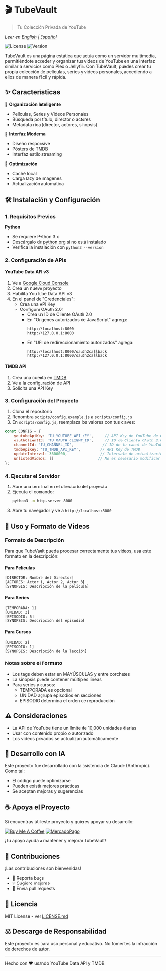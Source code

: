 # 🎬 TubeVault
> Tu Colección Privada de YouTube

*Leer en [English](README.md) | [Español](README.es.md)*

![License](https://img.shields.io/badge/license-MIT-blue.svg)
![Version](https://img.shields.io/badge/version-1.0.0-green.svg)

TubeVault es una página estática que actúa como un servidor multimedia, permitiéndote acceder y organizar tus videos de YouTube en una interfaz similar a servicios como Plex o Jellyfin. Con TubeVault, puedes crear tu propia colección de películas, series y videos personales, accediendo a ellos de manera fácil y rápida.

## ✨ Características

🎯 **Organización Inteligente**
- Películas, Series y Videos Personales
- Búsqueda por título, director o actores
- Metadata rica (director, actores, sinopsis)

🎨 **Interfaz Moderna**
- Diseño responsive
- Pósters de TMDB
- Interfaz estilo streaming

💾 **Optimización**
- Caché local
- Carga lazy de imágenes
- Actualización automática

## 🛠️ Instalación y Configuración

### 1. Requisitos Previos

**Python**
- Se requiere Python 3.x
- Descárgalo de [python.org](https://www.python.org/downloads/) si no está instalado
- Verifica la instalación con `python3 --version`

### 2. Configuración de APIs

#### YouTube Data API v3
1. Ve a [Google Cloud Console](https://console.cloud.google.com)
2. Crea un nuevo proyecto
3. Habilita YouTube Data API v3
4. En el panel de "Credenciales":
   - Crea una API Key
   - Configura OAuth 2.0:
     - Crea un ID de Cliente OAuth 2.0
     - En "Orígenes autorizados de JavaScript" agrega:
       ```
       http://localhost:8000
       http://127.0.0.1:8000
       ```
     - En "URI de redireccionamiento autorizados" agrega:
       ```
       http://localhost:8000/oauth2callback
       http://127.0.0.1:8000/oauth2callback
       ```

#### TMDB API
1. Crea una cuenta en [TMDB](https://www.themoviedb.org/signup)
2. Ve a la configuración de API
3. Solicita una API Key

### 3. Configuración del Proyecto

1. Clona el repositorio
2. Renombra `scripts/config.example.js` a `scripts/config.js`
3. En `scripts/config.js`, reemplaza los valores con tus claves:
```javascript
const CONFIG = {
    youtubeApiKey: 'TU_YOUTUBE_API_KEY',     // API Key de YouTube de Google Cloud Console
    oauthClientId: 'TU_OAUTH_CLIENT_ID',     // ID de Cliente OAuth 2.0 de Google Cloud Console
    channelId: 'TU_CHANNEL_ID',             // ID de tu canal de YouTube
    tmdbApiKey: 'TU_TMDB_API_KEY',         // API Key de TMDB
    updateInterval: 3600000,               // Intervalo de actualización en ms
    unlistedVideos: []                    // No es necesario modificar
};
```

### 4. Ejecutar el Servidor

1. Abre una terminal en el directorio del proyecto
2. Ejecuta el comando:
   ```bash
   python3 -m http.server 8000
   ```
3. Abre tu navegador y ve a `http://localhost:8000`

## 📝 Uso y Formato de Videos

### Formato de Descripción
Para que TubeVault pueda procesar correctamente tus videos, usa este formato en la descripción:

#### Para Películas
```
[DIRECTOR: Nombre del Director]
[ACTORES: Actor 1, Actor 2, Actor 3]
[SYNOPSIS: Descripción de la película]
```

#### Para Series
```
[TEMPORADA: 1]
[UNIDAD: 3]
[EPISODIO: 5]
[SYNOPSIS: Descripción del episodio]
```

#### Para Cursos
```
[UNIDAD: 2]
[EPISODIO: 1]
[SYNOPSIS: Descripción de la lección]
```

### Notas sobre el Formato
- Los tags deben estar en MAYÚSCULAS y entre corchetes
- La sinopsis puede contener múltiples líneas
- Para series y cursos:
  - TEMPORADA es opcional
  - UNIDAD agrupa episodios en secciones
  - EPISODIO determina el orden de reproducción

## ⚠️ Consideraciones

- La API de YouTube tiene un límite de 10,000 unidades diarias
- Usar con contenido propio o autorizado
- Los videos privados se actualizan automáticamente

## 🤖 Desarrollo con IA

Este proyecto fue desarrollado con la asistencia de Claude (Anthropic). Como tal:
- El código puede optimizarse
- Pueden existir mejores prácticas
- Se aceptan mejoras y sugerencias

## ☕ Apoya el Proyecto

Si encuentras útil este proyecto y quieres apoyar su desarrollo:

[![Buy Me A Coffee](https://img.shields.io/badge/Buy%20Me%20A%20Coffee-Support-yellow.svg?style=flat-square&logo=buy-me-a-coffee)](https://buymeacoffee.com/chugeno)
[![MercadoPago](https://img.shields.io/badge/MercadoPago-Apoya-lightblue.svg?style=flat-square&logo=mercadopago)](https://link.mercadopago.com.ar/eugenioazurmendi)

¡Tu apoyo ayuda a mantener y mejorar TubeVault!

## 🤝 Contribuciones

¡Las contribuciones son bienvenidas!
- 🐛 Reporta bugs
- 💡 Sugiere mejoras
- 🔧 Envía pull requests

## 📄 Licencia

MIT License - ver [LICENSE.md](LICENSE.md)

## ⚖️ Descargo de Responsabilidad

Este proyecto es para uso personal y educativo. No fomentes la infracción de derechos de autor.

---
Hecho con ❤️ usando YouTube Data API y TMDB 